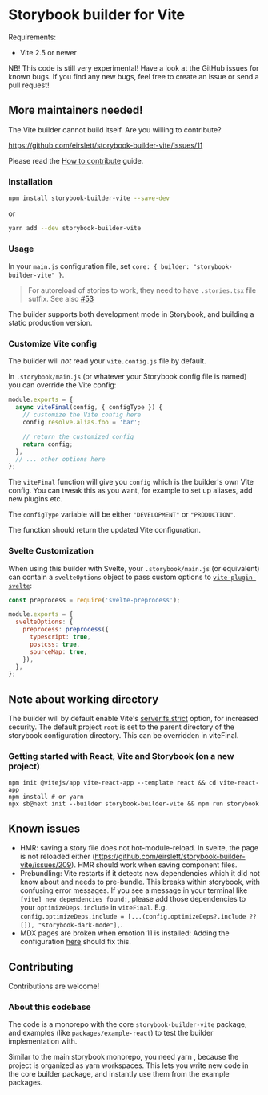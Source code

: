 # Storybook builder for Vite

Requirements:

- Vite 2.5 or newer

NB! This code is still very experimental! Have a look at the GitHub issues
for known bugs. If you find any new bugs, feel free to create an issue
or send a pull request!

## More maintainers needed!

The Vite builder cannot build itself.
Are you willing to contribute?

https://github.com/eirslett/storybook-builder-vite/issues/11

Please read the [How to contribute](/CONTRIBUTING.md) guide.

### Installation

```bash
npm install storybook-builder-vite --save-dev
```

or

```bash
yarn add --dev storybook-builder-vite
```

### Usage

In your `main.js` configuration file,
set `core: { builder: "storybook-builder-vite" }`.

> For autoreload of stories to work, they need to have `.stories.tsx` file suffix.
> See also [#53](https://github.com/eirslett/storybook-builder-vite/pull/53)

The builder supports both development mode in Storybook, and building a static production version.

### Customize Vite config

The builder will _not_ read your `vite.config.js` file by default.

In `.storybook/main.js` (or whatever your Storybook config file is named)
you can override the Vite config:

```javascript
module.exports = {
  async viteFinal(config, { configType }) {
    // customize the Vite config here
    config.resolve.alias.foo = 'bar';

    // return the customized config
    return config;
  },
  // ... other options here
};
```

The `viteFinal` function will give you `config` which is
the builder's own Vite config. You can tweak this as you want,
for example to set up aliases, add new plugins etc.

The `configType` variable will be either `"DEVELOPMENT"` or `"PRODUCTION"`.

The function should return the updated Vite configuration.

### Svelte Customization

When using this builder with Svelte, your `.storybook/main.js` (or equivalent)
can contain a `svelteOptions` object to pass custom options to
[`vite-plugin-svelte`](https://github.com/sveltejs/vite-plugin-svelte/tree/main/packages/vite-plugin-svelte):

```javascript
const preprocess = require('svelte-preprocess');

module.exports = {
  svelteOptions: {
    preprocess: preprocess({
      typescript: true,
      postcss: true,
      sourceMap: true,
    }),
  },
};
```

## Note about working directory

The builder will by default enable Vite's [server.fs.strict](https://vitejs.dev/config/#server-fs-strict)
option, for increased security. The default project `root` is set to the parent directory of the
storybook configuration directory. This can be overridden in viteFinal.

### Getting started with React, Vite and Storybook (on a new project)

```
npm init @vitejs/app vite-react-app --template react && cd vite-react-app
npm install # or yarn
npx sb@next init --builder storybook-builder-vite && npm run storybook
```

## Known issues

- HMR: saving a story file does not hot-module-reload. In svelte, the page is not reloaded either (https://github.com/eirslett/storybook-builder-vite/issues/209). HMR should work when saving component files.
- Prebundling: Vite restarts if it detects new dependencies which it did not know about and needs to pre-bundle. This breaks within storybook, with confusing error messages. If you see a message in your terminal like `[vite] new dependencies found:`, please add those dependencies to your `optimizeDeps.include` in `viteFinal`. E.g. `config.optimizeDeps.include = [...(config.optimizeDeps?.include ?? []), "storybook-dark-mode"],`.
- MDX pages are broken when emotion 11 is installed: Adding the configuration [here](https://github.com/eirslett/storybook-builder-vite/issues/219#issuecomment-1023666193) should fix this.

## Contributing

Contributions are welcome!

### About this codebase

The code is a monorepo with the core `storybook-builder-vite` package,
and examples (like `packages/example-react`) to test the builder implementation with.

Similar to the main storybook monorepo, you need yarn , because the project is organized as yarn workspaces.
This lets you write new code in the core builder package, and instantly use them from
the example packages.
